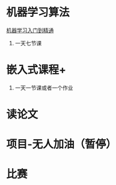 # 机器学习算法
[机器学习入门到精通](https://www.bilibili.com/video/BV1PN4y1V7d9?p=1&vd_source=a5f4029436fab3ad44f642e3a69eb1d1)
1. 一天七节课

# 嵌入式课程+
1. 一天一节课或者一个作业

# 读论文

# 项目-无人加油（暂停）

# 比赛